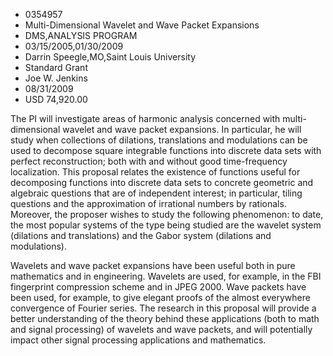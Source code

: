 
* 0354957
* Multi-Dimensional Wavelet and Wave Packet Expansions
* DMS,ANALYSIS PROGRAM
* 03/15/2005,01/30/2009
* Darrin Speegle,MO,Saint Louis University
* Standard Grant
* Joe W. Jenkins
* 08/31/2009
* USD 74,920.00

The PI will investigate areas of harmonic analysis concerned with multi-
dimensional wavelet and wave packet expansions. In particular, he will study
when collections of dilations, translations and modulations can be used to
decompose square integrable functions into discrete data sets with perfect
reconstruction; both with and without good time-frequency localization. This
proposal relates the existence of functions useful for decomposing functions
into discrete data sets to concrete geometric and algebraic questions that are
of independent interest; in particular, tiling questions and the approximation
of irrational numbers by rationals. Moreover, the proposer wishes to study the
following phenomenon: to date, the most popular systems of the type being
studied are the wavelet system (dilations and translations) and the Gabor system
(dilations and modulations).

Wavelets and wave packet expansions have been useful both in pure mathematics
and in engineering. Wavelets are used, for example, in the FBI fingerprint
compression scheme and in JPEG 2000. Wave packets have been used, for example,
to give elegant proofs of the almost everywhere convergence of Fourier series.
The research in this proposal will provide a better understanding of the theory
behind these applications (both to math and signal processing) of wavelets and
wave packets, and will potentially impact other signal processing applications
and mathematics.


